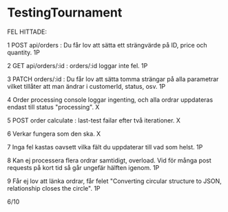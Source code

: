 # TestingTournament
FEL HITTADE:

1 POST api/orders : Du får lov att sätta ett strängvärde på ID, price och quantity. 1P

2 GET api/orders/:id : orders/:id loggar inte fel. 1P 

3 PATCH orders/:id : Du får lov att sätta tomma strängar på alla parametrar vilket tillåter att man ändrar i customerId, status, osv. 1P

4 Order processing console loggar ingenting, och alla ordrar uppdateras endast till status "processing". X

5 POST order calculate : last-test failar efter två iterationer. X 

6 Verkar fungera som den ska. X 

7 Inga fel kastas oavsett vilka fält du uppdaterar till vad som helst. 1P 

8 Kan ej processera flera ordrar samtidigt, overload. Vid för många post requests på kort tid så går ungefär hälften igenom. 1P

9 Får ej lov att länka ordrar, får felet "Converting circular structure to JSON, relationship closes the circle". 1P

6/10
